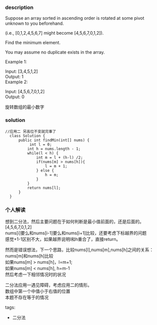 ### description    
  Suppose an array sorted in ascending order is rotated at some pivot unknown to you beforehand.  
    
  (i.e.,  [0,1,2,4,5,6,7] might become  [4,5,6,7,0,1,2]).  
    
  Find the minimum element.  
    
  You may assume no duplicate exists in the array.  
    
  Example 1:  
    
  Input: [3,4,5,1,2]   
  Output: 1  
  Example 2:  
    
  Input: [4,5,6,7,0,1,2]  
  Output: 0  
    
    
  旋转数组的最小数字  
### solution    
```    
//应用二 另高位不变就完事了  
  class Solution {  
      public int findMin(int[] nums) {  
           int l = 0;  
          int h = nums.length - 1;  
          while(l < h) {  
              int m = l + (h-l) /2;  
              if(nums[m] > nums[h]){  
                  l = m + 1;  
              } else {  
                  h = m;  
              }  
          }  
          return nums[l];  
      }  
  }  
```    
    
### 个人解读    
  想到二分法，然后主要问题在于如何判断是最小值前面的，还是后面的。  
  [4,5,6,7,0,1,2]  
  nums[i]要么和nums[i-1]要么和nums[i+1]比较，还要考虑下标越界的问题  
  感觉+1-1区别不大，如果越界说明l和h重合了，直接return。  
    
  然而是错误想法，下一个思路，比较nums[l],nums[m],nums[h]之间的关系：  
  nums[m]和nums[h]比较  
  如果nums[m] > nums[h]，l=m+1;  
  如果nums[m] < nums[h], h=m-1  
  然后考虑一下相邻情况时的状况  
    
  二分法应用一遇见障碍，考虑应用二的情形。  
  数组中第一个中值小于右值的位置  
  本题不存在等于的情况  
    
tags:    
  -  二分法  
